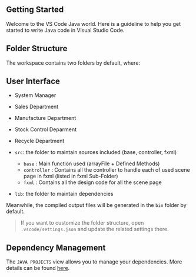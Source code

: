 ## Getting Started

Welcome to the VS Code Java world. Here is a guideline to help you get started to write Java code in Visual Studio Code.

## Folder Structure

The workspace contains two folders by default, where:

## User Interface

- System Manager
- Sales Department
- Manufacture Department
- Stock Control Deparment
- Recycle Department


- `src`: the folder to maintain sources included (base, controller, fxml)
    - `base` : Main function used (arrayFile + Defined Methods)
    - `controller` : Contains all the controller to handle each of used scene page in fxml (listed in fxml Sub-Folder)
    - `fxml` : Contains all the design code for all the scene page

- `lib`: the folder to maintain dependencies

Meanwhile, the compiled output files will be generated in the `bin` folder by default.

> If you want to customize the folder structure, open `.vscode/settings.json` and update the related settings there.

## Dependency Management

The `JAVA PROJECTS` view allows you to manage your dependencies. More details can be found [here](https://github.com/microsoft/vscode-java-dependency#manage-dependencies).
